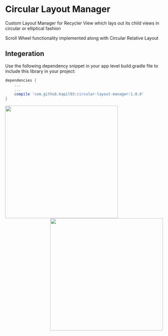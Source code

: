 # Circular Layout Manager
Custom Layout Manager for Recycler View which lays out its child views in circular or elliptical fashion

Scroll Wheel functionality implemented along with Circular Relative Layout


## Integeration

Use the following dependency snippet in your app level build.gradle file to include this library in your project:

```groovy
dependencies {
    ...
    ...
    compile 'com.github.kapil93:circular-layout-manager:1.0.0'
}
```


<a href="url"><img src="https://s3.amazonaws.com/poly-screenshots.angel.co/Project/13/340442/6acb3de1dc44b82caf1cdfa8e8763810-original.png" align="left" width="360" ></a>




<a href="url"><img src="https://s3.amazonaws.com/poly-screenshots.angel.co/Project/13/340442/6f235fc5ba1c506af857280dcf095956-original.png" align="right" width="360" ></a>
